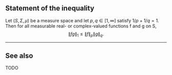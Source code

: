 ## Statement of the inequality

Let $(S, \Sigma, \mu)$ be a measure space and let $p, q \in [1, \infty]$ satisfy $1/p + 1/q = 1$. 
Then for all measurable real- or complex-valued functions f and g on S,
$$   \|fg\|_{1}\leq \|f\|_{p}\|g\|_{q}.$$ 

---

## See also

TODO